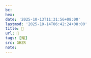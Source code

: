 ```yaml
---
bc:
hex:
date: '2025-10-13T11:31:56+08:00'
lastmod: '2025-10-14T06:42:24+08:00'
title: 󰫇
url: 󰫇
tags: [耀]
src: GHZR
note:
---
```

